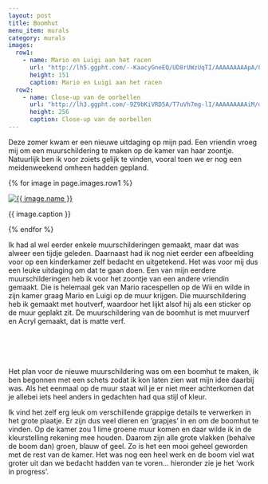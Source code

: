 ```yaml
---
layout: post
title: Boomhut
menu_item: murals
category: murals
images:
  row1:
    - name: Mario en Luigi aan het racen
      url: "http://lh5.ggpht.com/--KaacyGneEQ/UD8rUWzUqTI/AAAAAAAAApA/8rZp69nhcjw/s400/1MuurschilderingMario.jpg"
      height: 151
      caption: Mario en Luigi aan het racen
  row2:
    - name: Close-up van de oorbellen
      url: "http://lh3.ggpht.com/-9Z9bKiVRD5A/T7uVh7mg-lI/AAAAAAAAAiM/dGO9wigc-H8/s400/2012-02-10%25252020.34.19.jpg"
      height: 256
      caption: Close-up van de oorbellen
---
```

Deze zomer kwam er een nieuwe uitdaging op mijn pad. Een vriendin vroeg mij om een muurschildering te maken op de kamer van haar zoontje. Natuurlijk ben ik voor zoiets gelijk te vinden, vooral toen we er nog een meidenweekend omheen hadden gepland.

{% for image in page.images.row1 %}
<div class="wp-caption alignleft"><a title="{{ image.name }}" href="{{ image.url }}"><img alt="{{ image.name }}" height="{{ image.height }}" src="{{ image.url }}" /> </a><p class="wp-caption-text">{{ image.caption }}</p></div>
{% endfor %}

Ik had al wel eerder enkele muurschilderingen gemaakt, maar dat was alweer een tijdje geleden. Daarnaast had ik nog niet eerder een afbeelding voor op een kinderkamer zelf bedacht en uitgetekend. Het was voor mij dus een leuke uitdaging om dat te gaan doen. Een van mijn eerdere muurschilderingen heb ik voor het zoontje van een andere vriendin gemaakt. Die is helemaal gek van Mario racespellen op de Wii en wilde in zijn kamer graag Mario en Luigi op de muur krijgen. Die muurschildering heb ik gemaakt met houtverf, waardoor het lijkt alsof hij als een sticker op de muur geplakt zit. De muurschildering van de boomhut is met muurverf en Acryl gemaakt, dat is matte verf.

<div style="height:4em;"></div>

Het plan voor de nieuwe muurschildering was om een boomhut te maken, ik ben begonnen met een schets zodat ik kon laten zien wat mijn idee daarbij was. Als het eenmaal op de muur staat wil je er niet meer achterkomen dat je allebei iets heel anders in gedachten had qua stijl of kleur.

Ik vind het zelf erg leuk om verschillende grappige details te verwerken in het grote plaatje. Er zijn dus veel dieren en ‘grapjes’ in en om de boomhut te vinden. Op de kamer zou 1 lime groene muur komen en daar wilde ik in de kleurstelling rekening mee houden. Daarom zijn alle grote vlakken (behalve de boom dan) groen, blauw of geel. Zo is het een mooi geheel geworden met de rest van de kamer. Het was nog een heel werk en de boom viel wat groter uit dan we bedacht hadden van te voren… hieronder zie je het ‘work in progress’.

